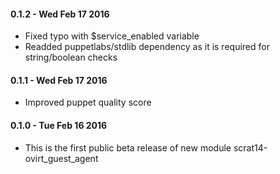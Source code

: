 #### 0.1.2 - Wed Feb 17 2016
* Fixed typo with $service_enabled variable
* Readded puppetlabs/stdlib dependency as it is required for string/boolean checks

#### 0.1.1 - Wed Feb 17 2016
* Improved puppet quality score

#### 0.1.0 - Tue Feb 16 2016
* This is the first public beta release of new module scrat14-ovirt_guest_agent
